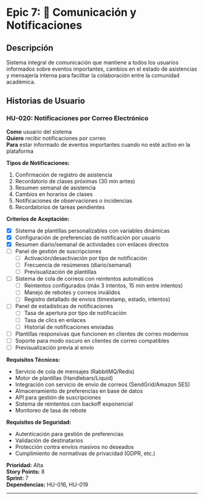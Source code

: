 # Epic 7: 💬 Comunicación y Notificaciones

## Descripción

Sistema integral de comunicación que mantiene a todos los usuarios informados sobre eventos importantes, cambios en el estado de asistencias y mensajería interna para facilitar la colaboración entre la comunidad académica.

## Historias de Usuario

### HU-020: Notificaciones por Correo Electrónico

**Como** usuario del sistema  
**Quiero** recibir notificaciones por correo  
**Para** estar informado de eventos importantes cuando no esté activo en la plataforma

**Tipos de Notificaciones:**

1. Confirmación de registro de asistencia
2. Recordatorio de clases próximas (30 min antes)
3. Resumen semanal de asistencia
4. Cambios en horarios de clases
5. Notificaciones de observaciones o incidencias
6. Recordatorios de tareas pendientes

**Criterios de Aceptación:**

- [x] Sistema de plantillas personalizables con variables dinámicas
- [x] Configuración de preferencias de notificación por usuario
- [x] Resumen diario/semanal de actividades con enlaces directos
- [ ] Panel de gestión de suscripciones
  - [ ] Activación/desactivación por tipo de notificación
  - [ ] Frecuencia de resúmenes (diario/semanal)
  - [ ] Previsualización de plantillas
- [ ] Sistema de cola de correos con reintentos automáticos
  - [ ] Reintentos configurados (máx 3 intentos, 15 min entre intentos)
  - [ ] Manejo de rebotes y correos inválidos
  - [ ] Registro detallado de envíos (timestamp, estado, intentos)
- [ ] Panel de estadísticas de notificaciones
  - [ ] Tasa de apertura por tipo de notificación
  - [ ] Tasa de clics en enlaces
  - [ ] Historial de notificaciones enviadas
- [ ] Plantillas responsivas que funcionen en clientes de correo modernos
- [ ] Soporte para modo oscuro en clientes de correo compatibles
- [ ] Previsualización previa al envío

**Requisitos Técnicos:**

- Servicio de cola de mensajes (RabbitMQ/Redis)
- Motor de plantillas (Handlebars/Liquid)
- Integración con servicio de envío de correos (SendGrid/Amazon SES)
- Almacenamiento de preferencias en base de datos
- API para gestión de suscripciones
- Sistema de reintentos con backoff exponencial
- Monitoreo de tasa de rebote

**Requisitos de Seguridad:**

- Autenticación para gestión de preferencias
- Validación de destinatarios
- Protección contra envíos masivos no deseados
- Cumplimiento de normativas de privacidad (GDPR, etc.)

**Prioridad:** Alta  
**Story Points:** 8  
**Sprint:** 7  
**Dependencias:** HU-016, HU-019

---
